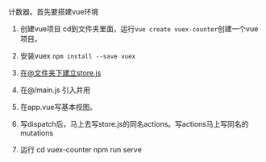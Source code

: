 计数器。首先要搭建vue环境

1. 创建vue项目
cd到文件夹里面，运行`vue create vuex-counter`创建一个vue项目。

2. 安装vuex
`npm install --save vuex`

3. 在@文件夹下建立store.js

4. 在@/main.js 引入并用

5. 在app.vue写基本视图。

6. 写dispatch后，马上去写store.js的同名actions。写actions马上写同名的mutations

7. 运行
cd vuex-counter
npm run serve